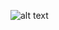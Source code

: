 ![alt text](https://raw.githubusercontent.com/Oleksandr-Lytvyn/elektron-seq/7acb687a98775c402e523fc6a54ecc3e71bce925/imgReadme.png)
